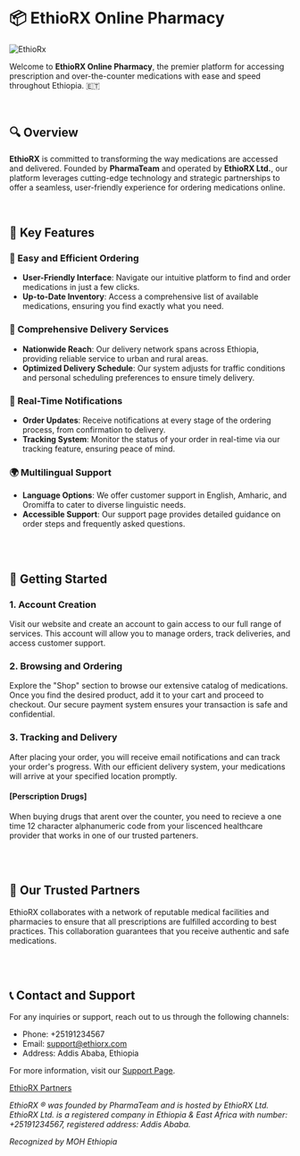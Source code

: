 # 📦 EthioRX Online Pharmacy

![EthioRx](https://github.com/EthioRX/EthioRX.github.io/blob/02dfadaab92eb913eea208a353405828e28bce8f/resources/images/logos/EthioRX.png)

Welcome to **EthioRX Online Pharmacy**, the premier platform for accessing prescription and over-the-counter medications with ease and speed throughout Ethiopia. 🇪🇹

<br>

## 🔍 Overview

**EthioRX** is committed to transforming the way medications are accessed and delivered. Founded by **PharmaTeam** and operated by **EthioRX Ltd.**, our platform leverages cutting-edge technology and strategic partnerships to offer a seamless, user-friendly experience for ordering medications online.

<br>

## 🚀 Key Features

### 🛒 Easy and Efficient Ordering

- **User-Friendly Interface**: Navigate our intuitive platform to find and order medications in just a few clicks.
- **Up-to-Date Inventory**: Access a comprehensive list of available medications, ensuring you find exactly what you need.

### 🚚 Comprehensive Delivery Services

- **Nationwide Reach**: Our delivery network spans across Ethiopia, providing reliable service to urban and rural areas.
- **Optimized Delivery Schedule**: Our system adjusts for traffic conditions and personal scheduling preferences to ensure timely delivery.

### 🔔 Real-Time Notifications

- **Order Updates**: Receive notifications at every stage of the ordering process, from confirmation to delivery.
- **Tracking System**: Monitor the status of your order in real-time via our tracking feature, ensuring peace of mind.

### 🌍 Multilingual Support

- **Language Options**: We offer customer support in English, Amharic, and Oromiffa to cater to diverse linguistic needs.
- **Accessible Support**: Our support page provides detailed guidance on order steps and frequently asked questions.

<br>
<br>

## 🛫 Getting Started

### 1. Account Creation

Visit our website and create an account to gain access to our full range of services. This account will allow you to manage orders, track deliveries, and access customer support.

### 2. Browsing and Ordering

Explore the "Shop" section to browse our extensive catalog of medications. Once you find the desired product, add it to your cart and proceed to checkout. Our secure payment system ensures your transaction is safe and confidential.

### 3. Tracking and Delivery

After placing your order, you will receive email notifications and can track your order's progress. With our efficient delivery system, your medications will arrive at your specified location promptly.


#### [Perscription Drugs]

When buying drugs that arent over the counter, you need to recieve a one time 12 character alphanumeric code from your liscenced healthcare provider that works in one of our trusted parteners.


<br>
<br>

## 🤝 Our Trusted Partners

EthioRX collaborates with a network of reputable medical facilities and pharmacies to ensure that all prescriptions are fulfilled according to best practices. This collaboration guarantees that you receive authentic and safe medications.


<br>
<br>

## 📞 Contact and Support

For any inquiries or support, reach out to us through the following channels:

- Phone: +25191234567
- Email: support@ethiorx.com
- Address: Addis Ababa, Ethiopia

For more information, visit our [Support Page](https://ethiorx.github.io/pages/support.html).

[EthioRX Partners](https://ethiorx.github.io/)

*EthioRX ® was founded by PharmaTeam and is hosted by EthioRX Ltd. EthioRX Ltd. is a registered company in Ethiopia & East Africa with number: +25191234567, registered address: Addis Ababa.*

*Recognized by MOH Ethiopia*
